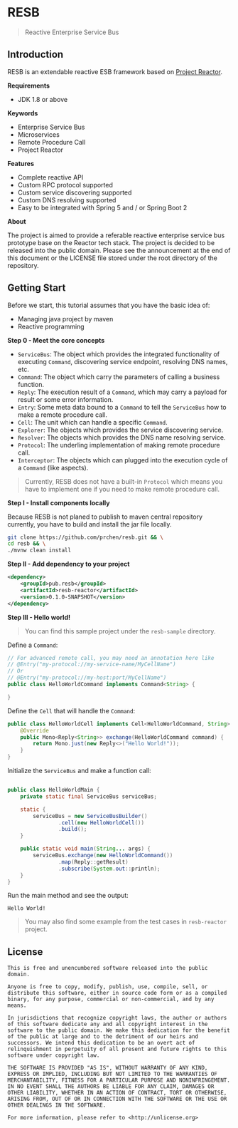# RESB

> Reactive Enterprise Service Bus

## Introduction

RESB is an extendable reactive ESB framework based on [Project Reactor](https://projectreactor.io/).

**Requirements**

- JDK 1.8 or above

**Keywords**

- Enterprise Service Bus
- Microservices
- Remote Procedure Call
- Project Reactor

**Features**

- Complete reactive API
- Custom RPC protocol supported
- Custom service discovering supported
- Custom DNS resolving supported
- Easy to be integrated with Spring 5 and / or Spring Boot 2

**About**

The project is aimed to provide a referable reactive enterprise service bus prototype base on the Reactor tech stack.
The project is decided to be released into the public domain.
Please see the announcement at the end of this document or the LICENSE file stored under the root directory of the repository.

## Getting Start

Before we start, this tutorial assumes that you have the basic idea of:

- Managing java project by maven
- Reactive programming

**Step 0 - Meet the core concepts**

- `ServiceBus`: The object which provides the integrated functionality of executing `Command`, discovering service endpoint, resolving DNS names, etc.
- `Command`: The object which carry the parameters of calling a business function.
- `Reply`: The execution result of a `Command`, which may carry a payload for result or some error information.
- `Entry`: Some meta data bound to a `Command` to tell the `ServiceBus` how to make a remote procedure call.
- `Cell`: The unit which can handle a specific `Command`.
- `Explorer`: The objects which provides the service discovering service.
- `Resolver`: The objects which provides the DNS name resolving service.
- `Protocol`: The underling implementation of making remote procedure call.
- `Interceptor`: The objects which can plugged into the execution cycle of a `Command` (like aspects).

> Currently, RESB does not have a built-in `Protocol` which means you have to implement one if you need to make remote procedure call.

**Step I - Install components locally**

Because RESB is not planed to publish to maven central repository currently, you have to build and install the jar file locally.

```bash
git clone https://github.com/prchen/resb.git && \
cd resb && \
./mvnw clean install
```

**Step II - Add dependency to your project**

```xml
<dependency>
    <groupId>pub.resb</groupId>
    <artifactId>resb-reactor</artifactId>
    <version>0.1.0-SNAPSHOT</version>
</dependency>
```

**Step III - Hello world!**

> You can find this sample project under the `resb-sample` directory.

Define a `Command`:

```java
// For advanced remote call, you may need an annotation here like
// @Entry("my-protocol://my-service-name/MyCellName")
// Or
// @Entry("my-protocol://my-host:port/MyCellName")
public class HelloWorldCommand implements Command<String> {

}
```

Define the `Cell` that will handle the `Command`:

```java
public class HelloWorldCell implements Cell<HelloWorldCommand, String> {
    @Override
    public Mono<Reply<String>> exchange(HelloWorldCommand command) {
        return Mono.just(new Reply<>("Hello World!"));
    }
}
```

Initialize the `ServiceBus` and make a function call:

```java

public class HelloWorldMain {
    private static final ServiceBus serviceBus;

    static {
        serviceBus = new ServiceBusBuilder()
                .cell(new HelloWorldCell())
                .build();
    }

    public static void main(String... args) {
        serviceBus.exchange(new HelloWorldCommand())
                .map(Reply::getResult)
                .subscribe(System.out::println);
    }
}
```

Run the main method and see the output:

```
Hello World!
```

> You may also find some example from the test cases in `resb-reactor` project.

## License

```
This is free and unencumbered software released into the public domain.

Anyone is free to copy, modify, publish, use, compile, sell, or
distribute this software, either in source code form or as a compiled
binary, for any purpose, commercial or non-commercial, and by any
means.

In jurisdictions that recognize copyright laws, the author or authors
of this software dedicate any and all copyright interest in the
software to the public domain. We make this dedication for the benefit
of the public at large and to the detriment of our heirs and
successors. We intend this dedication to be an overt act of
relinquishment in perpetuity of all present and future rights to this
software under copyright law.

THE SOFTWARE IS PROVIDED "AS IS", WITHOUT WARRANTY OF ANY KIND,
EXPRESS OR IMPLIED, INCLUDING BUT NOT LIMITED TO THE WARRANTIES OF
MERCHANTABILITY, FITNESS FOR A PARTICULAR PURPOSE AND NONINFRINGEMENT.
IN NO EVENT SHALL THE AUTHORS BE LIABLE FOR ANY CLAIM, DAMAGES OR
OTHER LIABILITY, WHETHER IN AN ACTION OF CONTRACT, TORT OR OTHERWISE,
ARISING FROM, OUT OF OR IN CONNECTION WITH THE SOFTWARE OR THE USE OR
OTHER DEALINGS IN THE SOFTWARE.

For more information, please refer to <http://unlicense.org>
```
